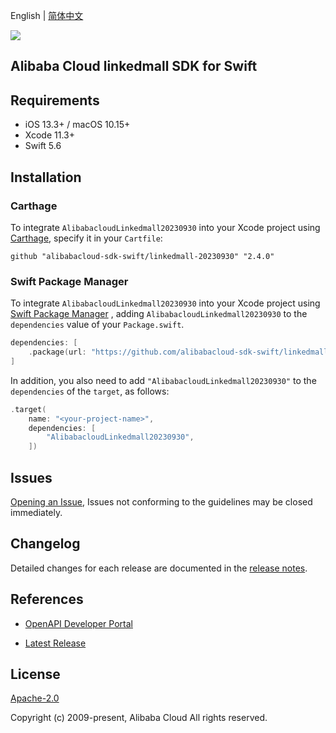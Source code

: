 English | [简体中文](README-CN.md)

![](https://aliyunsdk-pages.alicdn.com/icons/AlibabaCloud.svg)

## Alibaba Cloud linkedmall SDK for Swift

## Requirements

- iOS 13.3+ / macOS 10.15+
- Xcode 11.3+
- Swift 5.6

## Installation

### Carthage

To integrate `AlibabacloudLinkedmall20230930` into your Xcode project using [Carthage](https://github.com/Carthage/Carthage), specify it in your `Cartfile`:

```ogdl
github "alibabacloud-sdk-swift/linkedmall-20230930" "2.4.0"
```

### Swift Package Manager

To integrate `AlibabacloudLinkedmall20230930` into your Xcode project using [Swift Package Manager](https://swift.org/package-manager/) , adding `AlibabacloudLinkedmall20230930` to the `dependencies` value of your `Package.swift`.

```swift
dependencies: [
    .package(url: "https://github.com/alibabacloud-sdk-swift/linkedmall-20230930.git", from: "2.4.0")
]
```

In addition, you also need to add `"AlibabacloudLinkedmall20230930"` to the `dependencies` of the `target`, as follows:

```swift
.target(
    name: "<your-project-name>",
    dependencies: [
        "AlibabacloudLinkedmall20230930",
    ])
```

## Issues

[Opening an Issue](https://github.com/alibabacloud-sdk-swift/linkedmall-20230930/issues/new), Issues not conforming to the guidelines may be closed immediately.

## Changelog

Detailed changes for each release are documented in the [release notes](./ChangeLog.txt).

## References

* [OpenAPI Developer Portal](https://next.api.alibabacloud.com/home)
- [Latest Release](https://github.com/alibabacloud-sdk-swift/linkedmall-20230930)

## License

[Apache-2.0](http://www.apache.org/licenses/LICENSE-2.0)

Copyright (c) 2009-present, Alibaba Cloud All rights reserved.

